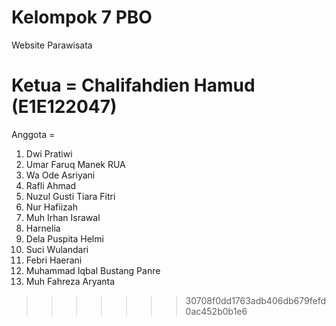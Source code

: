 # Kelompok 7 PBO

Website Parawisata

# Ketua = Chalifahdien Hamud (E1E122047)

Anggota =

1. Dwi Pratiwi
2. Umar Faruq Manek RUA
3. Wa Ode Asriyani
4. Rafli Ahmad
5. Nuzul Gusti Tiara Fitri
6. Nur Hafiizah
7. Muh Irhan Israwal
8. Harnelia
9. Dela Puspita Helmi
10. Suci Wulandari
11. Febri Haerani
12. Muhammad Iqbal Bustang Panre
13. Muh Fahreza Aryanta

> > > > > > > 30708f0dd1763adb406db679fefd0ac452b0b1e6
